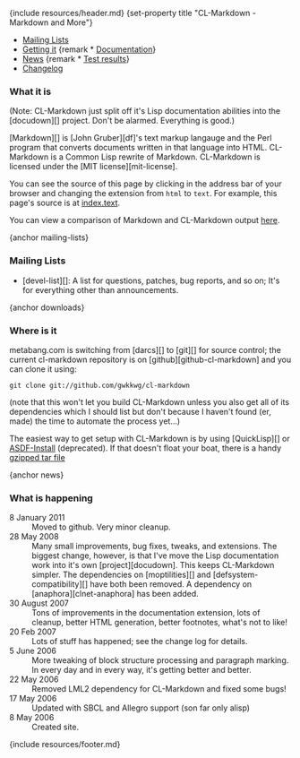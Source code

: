 {include resources/header.md}
{set-property title "CL-Markdown - Markdown and More"}

<div class="contents">
<div class="system-links">

  * [Mailing Lists][3]
  * [Getting it][4]
{remark  * [Documentation][5]}
  * [News][6]
{remark  * [Test results][tr]}
  * [Changelog][7]

   [3]: #mailing-lists
   [4]: #downloads
   [5]: documentation/ "documentation link"
   [6]: #news
   [7]: changelog.html
   [tr]: test-report.html
   
</div>
<div class="system-description">

### What it is

(Note: CL-Markdown just split off it's Lisp documentation
abilities into the [docudown][] project. Don't be alarmed.
Everything is good.)

[Markdown][] is [John Gruber][df]'s text markup langauge and
the Perl program that converts documents written in that
language into HTML. CL-Markdown is a Common Lisp rewrite of
Markdown. CL-Markdown is licensed under the [MIT
license][mit-license].

You can see the source of this page by clicking in the
address bar of your browser and changing the extension from
`html` to `text`. For example, this page's source is at
[index.text](index.text).

You can view a comparison of Markdown and CL-Markdown output
[here][8].

{anchor mailing-lists}

### Mailing Lists

  * [devel-list][]: A list for questions, patches, bug
    reports, and so on; It's for everything other than
    announcements.

{anchor downloads}

### Where is it

metabang.com is switching from [darcs][] to [git][]
for source control; the current cl-markdown repository is on
[github][github-cl-markdown] and you can clone it using:

    git clone git://github.com/gwkkwg/cl-markdown

(note that this won't let you build CL-Markdown unless you
also get all of its dependencies which I should list but don't 
because I haven't found (er, made) the time to automate the
process yet...)

The easiest way to get setup with CL-Markdown is by using
[QuickLisp][] or [ASDF-Install][14] (deprecated). If that
doesn't float your boat, there is a handy [gzipped tar
file][15]

{anchor news}

### What is happening

<dl>
    <dt>8 January 2011</dt>
    <dd>Moved to github. Very minor cleanup.</dd>
    <dt>28 May 2008</dt>
    <dd>Many small improvements, bug fixes, tweaks, and 
        extensions. The biggest change, however, is that I've
        move the Lisp documentation work into it's own 
        [project][docudown]. This keeps CL-Markdown simpler.
        The dependencies on [moptilities][] and 
        [defsystem-compatibility][] have both been removed. 
        A dependency on [anaphora][clnet-anaphora] has been added.
    </dd>
    <dt>30 August 2007</dt>
    <dd>Tons of improvements in the documentation extension, lots of 
    cleanup, better HTML generation, better footnotes, what's not to like!
    </dd>
    <dt>20 Feb 2007</dt>
    <dd>Lots of stuff has happened; see the change log for details.
    </dd>
    <dt>5 June 2006</dt>
    <dd>More tweaking of block structure processing and paragraph marking. In every day and in every way, it's getting better and better.
    </dd>
    <dt>22 May 2006</dt>
    <dd>Removed LML2 dependency for CL-Markdown and fixed some bugs!
    </dd>
    <dt>17 May 2006</dt>
    <dd>Updated with SBCL and Allegro support (son far only alisp)
    </dd>
    <dt>8 May 2006</dt>
    <dd>Created site.
    </dd>
</dl>

</div>
</div>

{include resources/footer.md}

   [1]: http://common-lisp.net/project/cl-containers/shared/metabang-2.png (metabang.com)
   [2]: http://www.metabang.com/ (metabang.com)
   [3]: #mailing-lists
   [4]: #downloads
   [5]: documentation/ (documentation link)
   [6]: #news
   [7]: changelog.html
   [8]: comparison-tests
   [9]: http://trac.common-lisp.net/cl-markdown
   [10]: http://trac.common-lisp.net/cl-markdown/newticket
   [11]: http://common-lisp.net/cgi-bin/mailman/listinfo/cl-markdown-announce
   [12]: http://common-lisp.net/cgi-bin/mailman/listinfo/cl-markdown-devel
   [13]: downloads
   [14]: http://www.cliki.net/asdf-install
   [15]: http://common-lisp.net/project/cl-markdown/cl-markdown_latest.tar.gz
   [16]: http://www.darcs.net/
   [17]: news
   [18]: http://common-lisp.net/project/cl-containers/shared/buttons/xhtml.gif (valid xhtml button)
   [19]: http://validator.w3.org/check/referer (xhtml1.1)
   [20]: http://common-lisp.net/project/cl-containers/shared/buttons/hacker.png (hacker emblem)
   [21]: http://www.catb.org/hacker-emblem/ (hacker)
   [22]: http://common-lisp.net/project/cl-containers/shared/buttons/lml2-powered.png (lml2 powered)
   [23]: http://lml2.b9.com/ (lml2 powered)
   [24]: http://common-lisp.net/project/cl-containers/shared/buttons/lambda-lisp.png (ALU emblem)
   [25]: http://www.lisp.org/ (Association of Lisp Users)
   [26]: http://common-lisp.net/project/cl-containers/shared/buttons/lisp-lizard.png (Common-Lisp.net)
   [27]: http://common-lisp.net/ (Common-Lisp.net)

